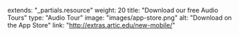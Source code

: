 
extends: "_partials.resource"
weight: 20
title: "Download our free Audio Tours"
type: "Audio Tour"
image: "images/app-store.png"
alt: "Download on the App Store"
link: "http://extras.artic.edu/new-mobile/"

